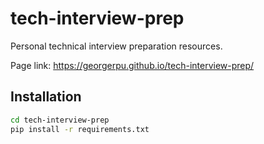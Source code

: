 # tech-interview-prep

Personal technical interview preparation resources.

Page link: https://georgerpu.github.io/tech-interview-prep/

## Installation

```bash
cd tech-interview-prep
pip install -r requirements.txt
```
